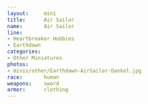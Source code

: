 ```yaml
---
layout:     mini
title:      Air Sailor
name:       Air Sailor
line:       
- Heartbreaker Hobbies
- Earthdawn
categories:
- Other Miniatures
photos:
- minis/other/Earthdawn-AirSailor-Dankel.jpg
race:       human
weapons:    sword
armor:      clothing
---
```


